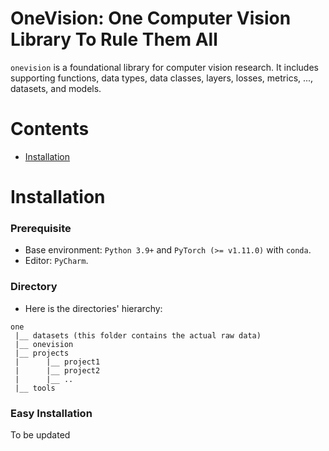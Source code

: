 OneVision: One Computer Vision Library To Rule Them All
=============================

`onevision` is a foundational library for computer vision research. 
It includes supporting functions, data types, data classes, layers, losses, 
metrics, ..., datasets, and models.


# Contents

- [Installation](#installation)


# Installation

### Prerequisite
- Base environment: `Python 3.9+` and `PyTorch (>= v1.11.0)` with `conda`.
- Editor: `PyCharm`.

### Directory
- Here is the directories' hierarchy:
```text
one
 |__ datasets (this folder contains the actual raw data)
 |__ onevision
 |__ projects
 |      |__ project1
 |      |__ project2
 |      |__ ..
 |__ tools
```

### Easy Installation
To be updated
